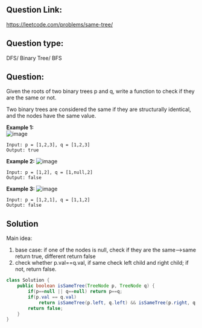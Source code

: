 ## Question Link:
https://leetcode.com/problems/same-tree/

## Question type: 
DFS/ Binary Tree/ BFS
## Question:
Given the roots of two binary trees p and q, write a function to check if they are the same or not.

Two binary trees are considered the same if they are structurally identical, and the nodes have the same value.

**Example 1:**  
![image](https://user-images.githubusercontent.com/59671980/128877856-ae1125e1-70de-4645-9a41-58bfe8c108ca.png)
```
Input: p = [1,2,3], q = [1,2,3]
Output: true
```
**Example 2:**
![image](https://user-images.githubusercontent.com/59671980/128877900-a3e88c82-016e-4989-b117-cb3091e81603.png)
```
Input: p = [1,2], q = [1,null,2]
Output: false
```
**Example 3:**
![image](https://user-images.githubusercontent.com/59671980/128877990-1d895e2b-2f46-467f-ad7a-f193a03fa42d.png)
```
Input: p = [1,2,1], q = [1,1,2]
Output: false
```

## Solution
Main idea:
1. base case: if one of the nodes is null, check if they are the same-->same return true, different return false
2. check whether p.val==q.val, if same check left child and right child; if not, return false.
```java
class Solution {
    public boolean isSameTree(TreeNode p, TreeNode q) {
        if(p==null || q==null) return p==q;
        if(p.val == q.val)
            return isSameTree(p.left, q.left) && isSameTree(p.right, q.right);
        return false;
    }
}
```
